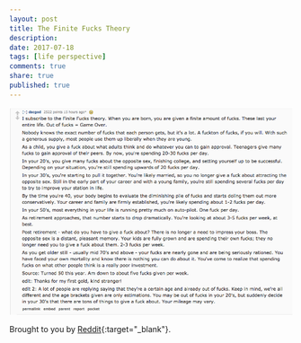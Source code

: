 ```yaml
---
layout: post
title: The Finite Fucks Theory
description: 
date: 2017-07-18
tags: [life perspective]
comments: true
share: true
published: true
---
```


<p align="center">
  <img src="/images/finite-fucks-theory.png">
</p>

Brought to you by [Reddit](https://www.reddit.com/r/AskReddit/comments/6n2g3j/what_part_of_aging_do_you_wish_someone_had_warned/){:target="_blank"}.


